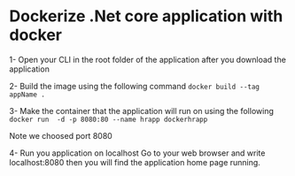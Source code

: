 # Dockerize .Net core application with docker

1- Open your CLI in the root folder of the application after you download the application

2- Build the image using the following command
`docker build --tag appName .`

3- Make the container that the application will run on using the following 
`docker run  -d -p 8080:80 --name hrapp dockerhrapp`

Note we choosed port 8080

4- Run you application on localhost
Go to your web browser and write localhost:8080 then you will find the application home page running.
